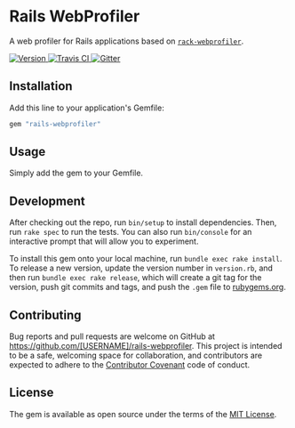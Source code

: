 # Rails WebProfiler

A web profiler for Rails applications based on
[`rack-webprofiler`](https://github.com/rack-webprofiler/rack-webprofiler/).

[![Version         ](http://img.shields.io/gem/v/rails-webprofiler.svg)                               ](https://rubygems.org/gems/rails-webprofiler)
[![Travis CI       ](http://img.shields.io/travis/rack-webprofiler/rails-webprofiler/master.svg)           ](https://travis-ci.org/rack-webprofiler/rails-webprofiler)
[![Gitter         ](https://img.shields.io/gitter/room/rack-webprofiler/rails-webprofiler.svg)       ](https://gitter.im/rack-webprofiler/rails-webprofiler)

## Installation

Add this line to your application's Gemfile:

```ruby
gem "rails-webprofiler"
```

## Usage

Simply add the gem to your Gemfile.

## Development

After checking out the repo, run `bin/setup` to install dependencies. Then, run `rake spec` to run the tests. You can also run `bin/console` for an interactive prompt that will allow you to experiment.

To install this gem onto your local machine, run `bundle exec rake install`. To release a new version, update the version number in `version.rb`, and then run `bundle exec rake release`, which will create a git tag for the version, push git commits and tags, and push the `.gem` file to [rubygems.org](https://rubygems.org).

## Contributing

Bug reports and pull requests are welcome on GitHub at https://github.com/[USERNAME]/rails-webprofiler. This project is intended to be a safe, welcoming space for collaboration, and contributors are expected to adhere to the [Contributor Covenant](http://contributor-covenant.org) code of conduct.


## License

The gem is available as open source under the terms of the [MIT License](http://opensource.org/licenses/MIT).

